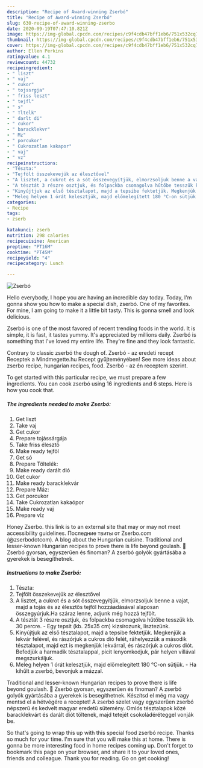 ```yaml
---
description: "Recipe of Award-winning Zserbó"
title: "Recipe of Award-winning Zserbó"
slug: 630-recipe-of-award-winning-zserbo
date: 2020-09-19T07:47:10.821Z
image: https://img-global.cpcdn.com/recipes/c9f4cdb47bff1eb6/751x532cq70/zserbo-recept-foto.jpg
thumbnail: https://img-global.cpcdn.com/recipes/c9f4cdb47bff1eb6/751x532cq70/zserbo-recept-foto.jpg
cover: https://img-global.cpcdn.com/recipes/c9f4cdb47bff1eb6/751x532cq70/zserbo-recept-foto.jpg
author: Ellen Perkins
ratingvalue: 4.1
reviewcount: 44732
recipeingredient:
- " liszt"
- " vaj"
- " cukor"
- " tojssrgja"
- " friss leszt"
- " tejfl"
- " s"
- " Tltelk"
- " darlt di"
- " cukor"
- " baracklekvr"
- " Mz"
- " porcukor"
- " Cukrozatlan kakapor"
- " vaj"
- " vz"
recipeinstructions:
- "Tészta:"
- "Tejfölt összekevejük az élesztővel"
- "A lisztet, a cukrot és a sót összevegyítjük, elmorzsoljuk benne a vajat, majd a tojás és az élesztős tejföl hozzáadásával alaposan összegyúrjuk.Ha száraz lenne, adjunk még hozzá tejfölt."
- "A tésztát 3 részre osztjuk, és folpackba csomagolva hűtőbe tesszük kb. 30 percre. Egy tepsit (kb. 25x35 cm) kizsírozunk, lisztezünk."
- "Kinyújtjuk az első tésztalapot, majd a tepsibe fektetjük. Megkenjük a lekvár felével, és rászórjuk a cukros dió felét, ráhelyezzük a második tésztalapot, majd ezt is megkenjük lekvárral, és rászórjuk a cukros diót. Befedjük a harmadik tésztalappal, picit lenyomkodjuk, pár helyen villával megszurkáljuk."
- "Meleg helyen 1 órát kelesztjük, majd előmelegített 180 °C-on sütjük. Ha kihűlt a zserbó, bevonjuk a mázzal."
categories:
- Recipe
tags:
- zserb

katakunci: zserb 
nutrition: 298 calories
recipecuisine: American
preptime: "PT16M"
cooktime: "PT45M"
recipeyield: "4"
recipecategory: Lunch

---
```



![Zserbó](https://img-global.cpcdn.com/recipes/c9f4cdb47bff1eb6/751x532cq70/zserbo-recept-foto.jpg)

Hello everybody, I hope you are having an incredible day today. Today, I'm gonna show you how to make a special dish, zserbó. One of my favorites. For mine, I am going to make it a little bit tasty. This is gonna smell and look delicious.

Zserbó is one of the most favored of recent trending foods in the world. It is simple, it is fast, it tastes yummy. It's appreciated by millions daily. Zserbó is something that I've loved my entire life. They're fine and they look fantastic.

Contrary to classic zserbó the dough of. Zserbó - az eredeti recept Receptek a Mindmegette.hu Recept gyűjteményében! See more ideas about zserbo recipe, hungarian recipes, food. Zserbó - az én receptem szerint.


To get started with this particular recipe, we must prepare a few ingredients. You can cook zserbó using 16 ingredients and 6 steps. Here is how you cook that.

<!--inarticleads1-->

##### The ingredients needed to make Zserbó:

1. Get  liszt
1. Take  vaj
1. Get  cukor
1. Prepare  tojássárgája
1. Take  friss élesztő
1. Make ready  tejföl
1. Get  só
1. Prepare  Töltelék:
1. Make ready  darált dió
1. Get  cukor
1. Make ready  baracklekvár
1. Prepare  Máz:
1. Get  porcukor
1. Take  Cukrozatlan kakaópor
1. Make ready  vaj
1. Prepare  víz


Honey Zserbo. this link is to an external site that may or may not meet accessibility guidelines. Последние твиты от Zserbo.com (@zserbodotcom). A blog about the Hungarian cuisine. Traditional and lesser-known Hungarian recipes to prove there is life beyond goulash. 🤤 Zserbó gyorsan, egyszerűen és finoman? A zserbó golyók gyártásába a gyerekek is besegíthetnek. 

<!--inarticleads2-->

##### Instructions to make Zserbó:

1. Tészta:
1. Tejfölt összekevejük az élesztővel
1. A lisztet, a cukrot és a sót összevegyítjük, elmorzsoljuk benne a vajat, majd a tojás és az élesztős tejföl hozzáadásával alaposan összegyúrjuk.Ha száraz lenne, adjunk még hozzá tejfölt.
1. A tésztát 3 részre osztjuk, és folpackba csomagolva hűtőbe tesszük kb. 30 percre. - Egy tepsit (kb. 25x35 cm) kizsírozunk, lisztezünk.
1. Kinyújtjuk az első tésztalapot, majd a tepsibe fektetjük. Megkenjük a lekvár felével, és rászórjuk a cukros dió felét, ráhelyezzük a második tésztalapot, majd ezt is megkenjük lekvárral, és rászórjuk a cukros diót. Befedjük a harmadik tésztalappal, picit lenyomkodjuk, pár helyen villával megszurkáljuk.
1. Meleg helyen 1 órát kelesztjük, majd előmelegített 180 °C-on sütjük. - Ha kihűlt a zserbó, bevonjuk a mázzal.


Traditional and lesser-known Hungarian recipes to prove there is life beyond goulash. 🤤 Zserbó gyorsan, egyszerűen és finoman? A zserbó golyók gyártásába a gyerekek is besegíthetnek. Készítsd el még ma vagy mentsd el a hétvégére a receptet! A zserbó szelet vagy egyszerűen zserbó népszerű és kedvelt magyar eredetű sütemény. Omlós tésztalapok közé baracklekvárt és darált diót töltenek, majd tetejét csokoládéréteggel vonják be. 

So that's going to wrap this up with this special food zserbó recipe. Thanks so much for your time. I'm sure that you will make this at home. There is gonna be more interesting food in home recipes coming up. Don't forget to bookmark this page on your browser, and share it to your loved ones, friends and colleague. Thank you for reading. Go on get cooking!
